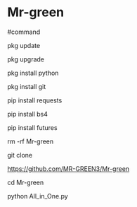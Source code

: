 # Mr-green

#command

pkg update

pkg upgrade

pkg install python

pkg install git

pip install requests

pip install bs4

pip install futures

rm -rf Mr-green

git clone 

https://github.com/MR-GREEN3/Mr-green

cd Mr-green

python All_in_One.py

